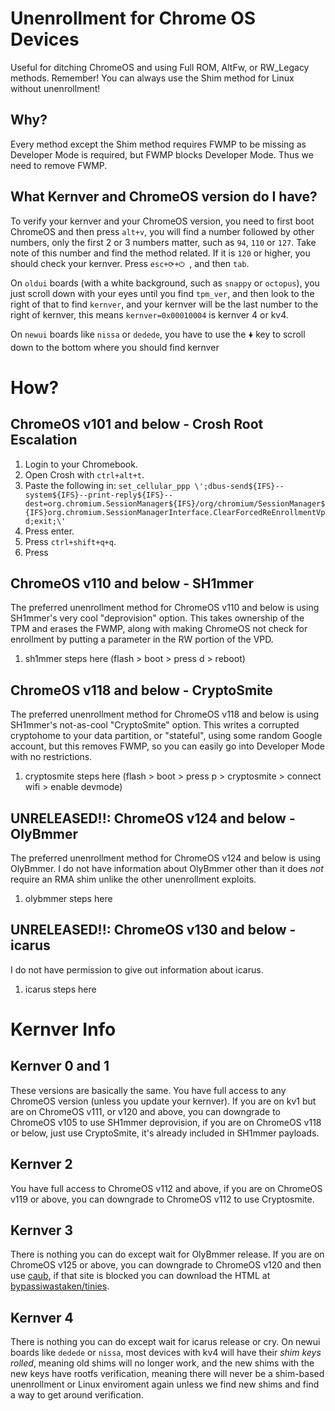 # Unenrollment for Chrome OS Devices
Useful for ditching ChromeOS and using Full ROM, AltFw, or RW_Legacy methods.
Remember! You can always use the Shim method for Linux without unenrollment!

## Why?
Every method except the Shim method requires FWMP to be missing as Developer Mode is required, but FWMP blocks Developer Mode. Thus we need to remove FWMP. 

## What Kernver and ChromeOS version do I have?
To verify your kernver and your ChromeOS version, you need to first boot ChromeOS and then press `alt+v`, you will find a number followed by other numbers, only the first 2 or 3 numbers matter, such as `94`, `110` or `127`. Take note of this number and find the method related. If it is `120` or higher, you should check your kernver. Press `esc+⟳+⏻ `, and then `tab`. 

On `oldui` boards (with a white background, such as `snappy` or `octopus`), you just scroll down with your eyes until you find `tpm_ver`, and then look to the right of that to find `kernver`, and your kernver will be the last number to the right of kernver, this means `kernver=0x00010004` is kernver 4 or kv4.

On `newui` boards like `nissa` or `dedede`, you have to use the `🠟` key to scroll down to the bottom where you should find kernver

# How?
## ChromeOS v101 and below - Crosh Root Escalation
1. Login to your Chromebook.
2. Open Crosh with `ctrl+alt+t`.
3. Paste the following in:
`set_cellular_ppp \';dbus-send${IFS}--system${IFS}--print-reply${IFS}--dest=org.chromium.SessionManager${IFS}/org/chromium/SessionManager${IFS}org.chromium.SessionManagerInterface.ClearForcedReEnrollmentVpd;exit;\'`
4. Press enter.
5. Press `ctrl+shift+q+q`.
6. Press                                            

## ChromeOS v110 and below - SH1mmer
The preferred unenrollment method for ChromeOS v110 and below is using SH1mmer's very cool "deprovision" option. This takes ownership of the TPM and erases the FWMP, along with making ChromeOS not check for enrollment by putting a parameter in the RW portion of the VPD.

1. sh1mmer steps here (flash > boot > press d > reboot)

## ChromeOS v118 and below - CryptoSmite
The preferred unenrollment method for ChromeOS v118 and below is using SH1mmer's not-as-cool "CryptoSmite" option. This writes a corrupted cryptohome to your data partition, or "stateful", using some random Google account, but this removes FWMP, so you can easily go into Developer Mode with no restrictions.

1. cryptosmite steps here (flash > boot > press p > cryptosmite > connect wifi > enable devmode)

## UNRELEASED!!: ChromeOS v124 and below - OlyBmmer
The preferred unenrollment method for ChromeOS v124 and below is using OlyBmmer. I do not have information about OlyBmmer other than it does *not* require an RMA shim unlike the other unenrollment exploits.

1. olybmmer steps here

## UNRELEASED!!: ChromeOS v130 and below - icarus
I do not have permission to give out information about icarus.

1. icarus steps here

# Kernver Info

## Kernver 0 and 1
These versions are basically the same. You have full access to any ChromeOS version (unless you update your kernver). If you are on kv1 but are on ChromeOS v111, or v120 and above, you can downgrade to ChromeOS v105 to use SH1mmer deprovision, if you are on ChromeOS v118 or below, just use CryptoSmite, it's already included in SH1mmer payloads.

## Kernver 2
You have full access to ChromeOS v112 and above, if you are on ChromeOS v119 or above, you can downgrade to ChromeOS v112 to use Cryptosmite.

## Kernver 3
There is nothing you can do except wait for OlyBmmer release. If you are on ChromeOS v125 or above, you can downgrade to ChromeOS v120 and then use [caub](https://caub.glitch.me), if that site is blocked you can download the HTML at [bypassiwastaken/tinies](https://github.com/bypassiwastaken/tinies).

## Kernver 4
There is nothing you can do except wait for icarus release or cry. On newui boards like `dedede` or `nissa`, most devices with kv4 will have their *shim keys rolled*, meaning old shims will no longer work, and the new shims with the new keys have rootfs verification, meaning there will never be a shim-based unenrollment or Linux enviroment again unless we find new shims and find a way to get around verification. 